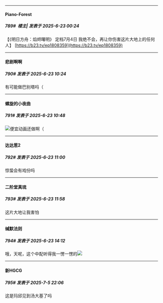 ﻿
*****

####  Piano-Forest  
##### 789#         楼主| 发表于 2025-6-23 00:24

【《明日方舟：焰烬曙明》 定档7月4日 我绝不会，再让你伤害这片大地上的任何人】
[https://b23.tv/ep1808359](https://b23.tv/ep1808359)


*****

####  悲剧啊啊  
##### 790#       发表于 2025-6-23 10:24

有可能做巴别塔吗（


*****

####  螺旋的小夜曲  
##### 791#       发表于 2025-6-23 10:48

<img src="https://static.stage1st.com/image/smiley/face2017/002.png" referrerpolicy="no-referrer">便宜动画还做啊（


*****

####  达达葱2  
##### 792#       发表于 2025-6-23 11:00

惊蛰会有戏份吗


*****

####  二阶堂真琉  
##### 793#       发表于 2025-6-23 11:58

这片大地让我害怕


*****

####  缄默法则  
##### 794#       发表于 2025-6-23 14:12

哦，天呢，这个中配听得我一愣一愣的<img src="https://static.stage1st.com/image/smiley/face2017/125.png" referrerpolicy="no-referrer">

*****

####  新HGCG  
##### 795#       发表于 2025-7-5 22:06

这是玛邱见到汤大基了吗

